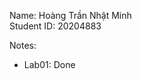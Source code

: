 Name: Hoàng Trần Nhật Minh \
Student ID: 20204883

Notes:
- Lab01: Done

<!---
# Name
Description

Links to related repos

![preview](https://github.com/htnminh/python-template/blob/main/docs/preview.png)

List of good files in repo:
- []()
- []()
- []()

## Chapter 1:
Quick introduction about the chapter
## Chapter 2:
Quick introduction about the chapter
## Chapter 3:
Quick introduction about the chapter

# Docs
- [Other files]()
- [LICENSE]()
- [Code of Conduct]()
- [Contributing]()
- [Issue templates]()
-->

